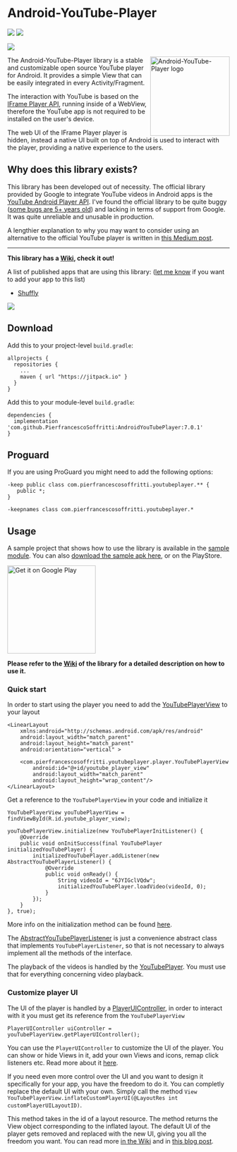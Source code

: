 # Android-YouTube-Player
[![](https://jitpack.io/v/PierfrancescoSoffritti/AndroidYouTubePlayer.svg)](https://jitpack.io/#PierfrancescoSoffritti/AndroidYouTubePlayer)
[![](https://img.shields.io/badge/Android%20Arsenal-Android--YouTube--Player-brightgreen.svg?style=flat)](https://android-arsenal.com/details/1/4322)

[![](https://img.shields.io/twitter/url/http/shields.io.svg?style=social)](https://twitter.com/intent/tweet?text=A%20new%20YouTube%20Player%20library%20for%20Android,%20stable%20and%20customizable&url=https://github.com/PierfrancescoSoffritti/Android-YouTube-Player&via=PierfrancescoSo&hashtags=opensource,youtubeplayer,androiddev)

<img align="right" width="180px" src="https://raw.githubusercontent.com/PierfrancescoSoffritti/Android-YouTube-Player/master/pics/Android-YouTube-Player_512x512.png" title="Android-YouTube-Player logo" />

The Android-YouTube-Player library is a stable and customizable open source YouTube player for Android. It provides a simple View that can be easily integrated in every Activity/Fragment.

The interaction with YouTube is based on the [IFrame Player API](https://developers.google.com/youtube/iframe_api_reference), running inside of a WebView, therefore the YouTube app is not required to be installed on the user's device.

The web UI of the IFrame Player player is hidden, instead a native UI built on top of Android is used to interact with the player, providing a native experience to the users.

## Why does this library exists?
This library has been developed out of necessity. The official library provided by Google to integrate YouTube videos in Android apps is the [YouTube Android Player API](https://developers.google.com/youtube/android/player/). I've found the official library to be quite buggy ([some bugs are 5+ years old](https://code.google.com/p/gdata-issues/issues/detail?id=4395)) and lacking in terms of support from Google. It was quite unreliable and unusable in production.

A lengthier explanation to why you may want to consider using an alternative to the official YouTube player is written in [this Medium post](https://medium.com/@soffritti.pierfrancesco/how-to-play-youtube-videos-in-your-android-app-c40427215230).

---

**This library has a [Wiki](https://github.com/PierfrancescoSoffritti/Android-YouTube-Player/wiki/Quick-start), check it out!**

A list of published apps that are using this library: ([let me know](https://github.com/PierfrancescoSoffritti/Android-YouTube-Player/issues) if you want to add your app to this list)

- [Shuffly](https://play.google.com/store/apps/details?id=com.pierfrancescosoffritti.shuffly)

<img src="https://raw.githubusercontent.com/PierfrancescoSoffritti/Android-YouTube-Player/master/pics/showcase.jpg" />

## Download
Add this to your project-level `build.gradle`:
```
allprojects {
  repositories {
    ...
    maven { url "https://jitpack.io" }
  }
}
```
Add this to your module-level `build.gradle`:
```
dependencies {
  implementation 'com.github.PierfrancescoSoffritti:AndroidYouTubePlayer:7.0.1'
}
```

## Proguard
If you are using ProGuard you might need to add the following options:
```
-keep public class com.pierfrancescosoffritti.youtubeplayer.** {
   public *;
}

-keepnames class com.pierfrancescosoffritti.youtubeplayer.*
```
## Usage
A sample project that shows how to use the library is available in the [sample module](https://github.com/PierfrancescoSoffritti/Android-YouTube-Player/tree/master/sample). You can also [download the sample apk here](https://github.com/PierfrancescoSoffritti/Android-YouTube-Player/tree/master/sample/apk), or on the PlayStore.

<a href='https://play.google.com/store/apps/details?id=com.pierfrancescosoffritti.androidyoutubeplayersample&pcampaignid=MKT-Other-global-all-co-prtnr-py-PartBadge-Mar2515-1'><img width='200px' alt='Get it on Google Play' src='https://play.google.com/intl/en_us/badges/images/generic/en_badge_web_generic.png'/></a>

**Please refer to the [Wiki](https://github.com/PierfrancescoSoffritti/Android-YouTube-Player/wiki/Quick-start) of the library for a detailed description on how to use it.**

### Quick start

In order to start using the player you need to add the [YouTubePlayerView](https://github.com/PierfrancescoSoffritti/Android-YouTube-Player/wiki/YouTubePlayerView) to your layout
```
<LinearLayout
    xmlns:android="http://schemas.android.com/apk/res/android"
    android:layout_width="match_parent"
    android:layout_height="match_parent"
    android:orientation="vertical" >

    <com.pierfrancescosoffritti.youtubeplayer.player.YouTubePlayerView
        android:id="@+id/youtube_player_view"
        android:layout_width="match_parent"
        android:layout_height="wrap_content"/>
</LinearLayout>
```
Get a reference to the `YouTubePlayerView` in your code and initialize it
```
YouTubePlayerView youTubePlayerView = findViewById(R.id.youtube_player_view);

youTubePlayerView.initialize(new YouTubePlayerInitListener() {
    @Override
    public void onInitSuccess(final YouTubePlayer initializedYouTubePlayer) {    
        initializedYouTubePlayer.addListener(new AbstractYouTubePlayerListener() {
            @Override
            public void onReady() {
                String videoId = "6JYIGclVQdw";
                initializedYouTubePlayer.loadVideo(videoId, 0);
            }
        });        
    }
}, true);
```

More info on the initialization method can be found [here](https://github.com/PierfrancescoSoffritti/Android-YouTube-Player/wiki/YouTubePlayerView#initialization).

The [AbstractYouTubePlayerListener](https://github.com/PierfrancescoSoffritti/Android-YouTube-Player/blob/master/YouTubePlayer/src/main/java/com/pierfrancescosoffritti/youtubeplayer/player/AbstractYouTubePlayerListener.java) is just a convenience abstract class that implements `YouTubePlayerListener`, so that is not necessary to always implement all the methods of the interface.

The playback of the videos is handled by the [YouTubePlayer](https://github.com/PierfrancescoSoffritti/Android-YouTube-Player/wiki/YouTubePlayer). You must use that for everything concerning video playback.

### Customize player UI
The UI of the player is handled by a [PlayerUIController](https://github.com/PierfrancescoSoffritti/Android-YouTube-Player/wiki/PlayerUIController), in order to interact with it you must get its reference from the `YouTubePlayerView`

```
PlayerUIController uiController = youTubePlayerView.getPlayerUIController();
```
You can use the `PlayerUIController` to customize the UI of the player. You can show or hide Views in it, add your own Views and icons, remap click listeners etc. Read more about it [here](https://github.com/PierfrancescoSoffritti/Android-YouTube-Player/wiki/PlayerUIController).

If you need even more control over the UI and you want to design it specifically for your app, you have the freedom to do it. You can completly replace the default UI with your own. Simply call the method `View YouTubePlayerView.inflateCustomPlayerUI(@LayoutRes int customPlayerUILayoutID)`.

This method takes in the id of a layout resource. The method returns the View object corresponding to the inflated layout. The default UI of the player gets removed and replaced with the new UI, giving you all the freedom you want. You can read more [in the Wiki](https://github.com/PierfrancescoSoffritti/Android-YouTube-Player/wiki/Replace-the-player%27s-UI) and in [this blog post](https://medium.com/@soffritti.pierfrancesco/customize-android-youtube-players-ui-9f32da9e8505).

